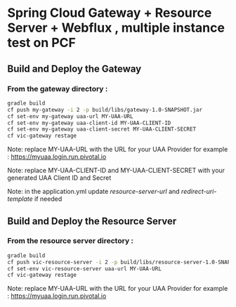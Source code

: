 # Spring Cloud Gateway + Resource Server + Webflux , multiple instance test on PCF

## Build and Deploy the Gateway

### From the gateway directory :

```sh
gradle build
cf push my-gateway -i 2 -p build/libs/gateway-1.0-SNAPSHOT.jar
cf set-env my-gateway uaa-url MY-UAA-URL
cf set-env my-gateway uaa-client-id MY-UAA-CLIENT-ID
cf set-env my-gateway uaa-client-secret MY-UAA-CLIENT-SECRET
cf vic-gateway restage
```

Note: replace MY-UAA-URL with the URL for your UAA Provider for example : https://myuaa.login.run.pivotal.io

Note: replace MY-UAA-CLIENT-ID and MY-UAA-CLIENT-SECRET with your generated UAA Client ID and Secret

Note: in the application.yml update *resource-server-url* and *redirect-uri-template* if needed

## Build and Deploy the Resource Server

### From the resource server directory :

```sh
gradle build
cf push vic-resource-server -i 2 -p build/libs/resource-server-1.0-SNAPSHOT.jar 
cf set-env vic-resource-server uaa-url MY-UAA-URL
cf vic-gateway restage
```

Note: replace MY-UAA-URL with the URL for your UAA Provider for example : https://myuaa.login.run.pivotal.io

